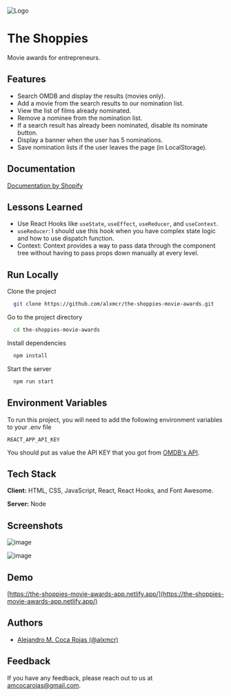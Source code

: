 
![Logo](https://user-images.githubusercontent.com/8689897/116800025-58cf5d80-aacb-11eb-9ad1-fb98162796ac.png)

# The Shoppies

Movie awards for entrepreneurs.


## Features

- Search OMDB and display the results (movies only).
- Add a movie from the search results to our nomination list.
- View the list of films already nominated.
- Remove a nominee from the nomination list.
- If a search result has already been nominated, disable its nominate button.
- Display a banner when the user has 5 nominations.
- Save nomination lists if the user leaves the page (in LocalStorage).

  
## Documentation

[Documentation by Shopify](https://docs.google.com/document/d/1SdR9rQpocsH5rPTOcxr9noqHRld5NJlylKO9Hf94U8U/edit#heading=h.31w9woubunro)

  
## Lessons Learned

- Use React Hooks like `useState`, `useEffect`, `useReducer`, and `useContext`.
- `useReducer`: I should use this hook when you have complex state logic and how to use dispatch function.
- Context: Context provides a way to pass data through the component tree without having to pass props down manually at every level.
 
## Run Locally

Clone the project

```bash
  git clone https://github.com/alxmcr/the-shoppies-movie-awards.git
```

Go to the project directory

```bash
  cd the-shoppies-movie-awards
```

Install dependencies

```bash
  npm install
```

Start the server

```bash
  npm run start
```

  
## Environment Variables

To run this project, you will need to add the following environment variables to your .env file

`REACT_APP_API_KEY`

You should put as value the API KEY that you got from [OMDB's API](https://www.omdbapi.com/apikey.aspx).

  
## Tech Stack

**Client:** HTML, CSS, JavaScript, React, React Hooks, and Font Awesome.

**Server:** Node

  
## Screenshots

![image](https://user-images.githubusercontent.com/8689897/116796142-3546eb80-aaa8-11eb-9067-5bdb54ae6eee.png)

![image](https://user-images.githubusercontent.com/8689897/116800003-24f43800-aacb-11eb-850d-4cf9f2050d42.png)

  
## Demo

[https://the-shoppies-movie-awards-app.netlify.app/](https://the-shoppies-movie-awards-app.netlify.app/)

  
## Authors

- [Alejandro M. Coca Rojas (@alxmcr)](https://www.github.com/alxmcr)

  
## Feedback

If you have any feedback, please reach out to us at amcocarojas@gmail.com.

  
